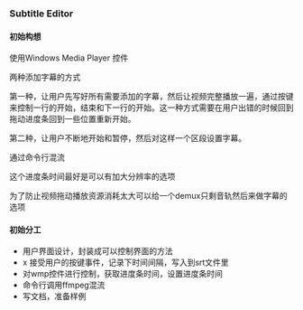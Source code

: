 ### Subtitle Editor

#### 初始构想

使用Windows Media Player 控件

两种添加字幕的方式

第一种，让用户先写好所有需要添加的字幕，然后让视频完整播放一遍，通过按键来控制一行的开始，结束和下一行的开始。这一种方式需要在用户出错的时候回到拖动进度条回到一些位置重新开始。

第二种，让用户不断地开始和暂停，然后对这样一个区段设置字幕。

通过命令行混流

这个进度条时间最好是可以有加大分辨率的选项

为了防止视频拖动播放资源消耗太大可以给一个demux只剩音轨然后来做字幕的选项



#### 初始分工

* 用户界面设计，封装成可以控制界面的方法
*  x 接受用户的按键事件，记录下时间间隔，写入到srt文件里
* 对wmp控件进行控制，获取进度条时间，设置进度条时间
* 命令行调用ffmpeg混流
* 写文档，准备样例